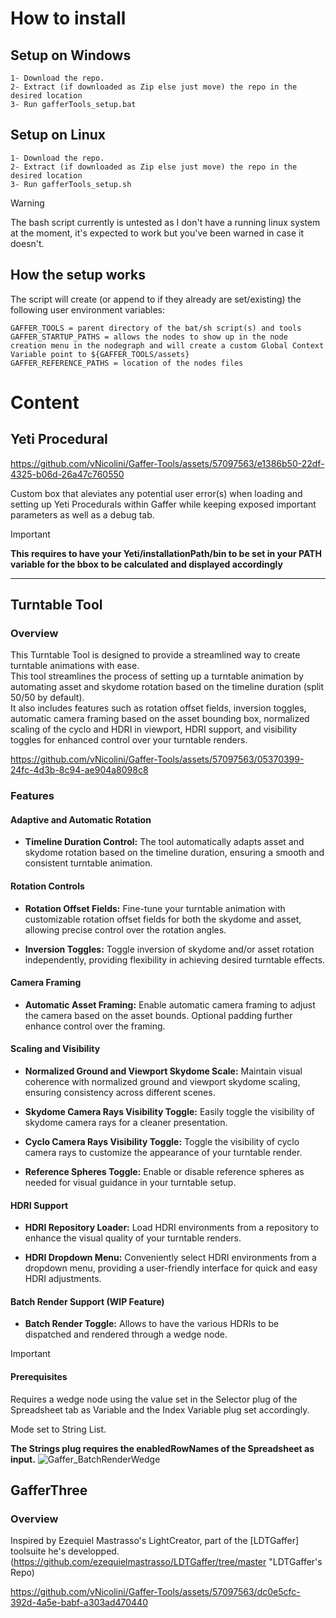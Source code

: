 # How to install

## Setup on Windows
```
1- Download the repo.
2- Extract (if downloaded as Zip else just move) the repo in the desired location
3- Run gafferTools_setup.bat
```

## Setup on Linux
```
1- Download the repo.
2- Extract (if downloaded as Zip else just move) the repo in the desired location
3- Run gafferTools_setup.sh
```
>[!WARNING]
>The bash script currently is untested as I don't have a running linux system at the moment, it's expected to work but you've been warned in case it doesn't.

## How the setup works

The script will create (or append to if they already are set/existing) the following user environment variables:
```
GAFFER_TOOLS = parent directory of the bat/sh script(s) and tools
GAFFER_STARTUP_PATHS = allows the nodes to show up in the node creation menu in the nodegraph and will create a custom Global Context Variable point to ${GAFFER_TOOLS/assets}
GAFFER_REFERENCE_PATHS = location of the nodes files
```

# Content

## Yeti Procedural

https://github.com/vNicolini/Gaffer-Tools/assets/57097563/e1386b50-22df-4325-b06d-26a47c760550

Custom box that aleviates any potential user error(s) when loading and setting up Yeti Procedurals within Gaffer while keeping exposed important parameters as well as a debug tab.

>[!IMPORTANT]
>**This requires to have your Yeti/installationPath/bin to be set in your PATH variable for the bbox to be calculated and displayed accordingly**

---

## Turntable Tool

### Overview

This Turntable Tool is designed to provide a streamlined way to create turntable animations with ease.  
This tool streamlines the process of setting up a turntable animation by automating asset and skydome rotation based on the timeline duration (split 50/50 by default).  
It also includes features such as rotation offset fields, inversion toggles, automatic camera framing based on the asset bounding box, normalized scaling of the cyclo and HDRI in viewport, HDRI support, and visibility toggles for enhanced control over your turntable renders.

https://github.com/vNicolini/Gaffer-Tools/assets/57097563/05370399-24fc-4d3b-8c94-ae904a8098c8

### Features  

#### Adaptive and Automatic Rotation  

- **Timeline Duration Control:** The tool automatically adapts asset and skydome rotation based on the timeline duration, ensuring a smooth and consistent turntable animation.  


#### Rotation Controls

- **Rotation Offset Fields:** Fine-tune your turntable animation with customizable rotation offset fields for both the skydome and asset, allowing precise control over the rotation angles.  

- **Inversion Toggles:** Toggle inversion of skydome and/or asset rotation independently, providing flexibility in achieving desired turntable effects.  


#### Camera Framing  

- **Automatic Asset Framing:** Enable automatic camera framing to adjust the camera based on the asset bounds. Optional padding further enhance control over the framing.  

#### Scaling and Visibility  

- **Normalized Ground and Viewport Skydome Scale:** Maintain visual coherence with normalized ground and viewport skydome scaling, ensuring consistency across different scenes.  

- **Skydome Camera Rays Visibility Toggle:** Easily toggle the visibility of skydome camera rays for a cleaner presentation.  

- **Cyclo Camera Rays Visibility Toggle:** Toggle the visibility of cyclo camera rays to customize the appearance of your turntable render.  

- **Reference Spheres Toggle:** Enable or disable reference spheres as needed for visual guidance in your turntable setup.  


#### HDRI Support  

- **HDRI Repository Loader:** Load HDRI environments from a repository to enhance the visual quality of your turntable renders.  

- **HDRI Dropdown Menu:** Conveniently select HDRI environments from a dropdown menu, providing a user-friendly interface for quick and easy HDRI adjustments.  


#### Batch Render Support (WIP Feature)

- **Batch Render Toggle:**  Allows to have the various HDRIs to be dispatched and rendered through a wedge node.  

> [!IMPORTANT]
> #### Prerequisites
> Requires a wedge node using the value set in the Selector plug of the Spreadsheet tab as Variable and the Index Variable plug set accordingly.
>
> Mode set to String List.
>
>**The Strings plug requires the enabledRowNames of the Spreadsheet as input.**
![Gaffer_BatchRenderWedge](https://github.com/vNicolini/Gaffer-Tools/assets/57097563/871fa3a8-690f-4dc3-b222-0930fa267ba2)

## GafferThree 

### Overview

Inspired by Ezequiel Mastrasso's LightCreator, part of the [LDTGaffer] toolsuite he's developped. (https://github.com/ezequielmastrasso/LDTGaffer/tree/master "LDTGaffer's Repo)


https://github.com/vNicolini/Gaffer-Tools/assets/57097563/dc0e5cfc-392d-4a5e-babf-a303ad470440



